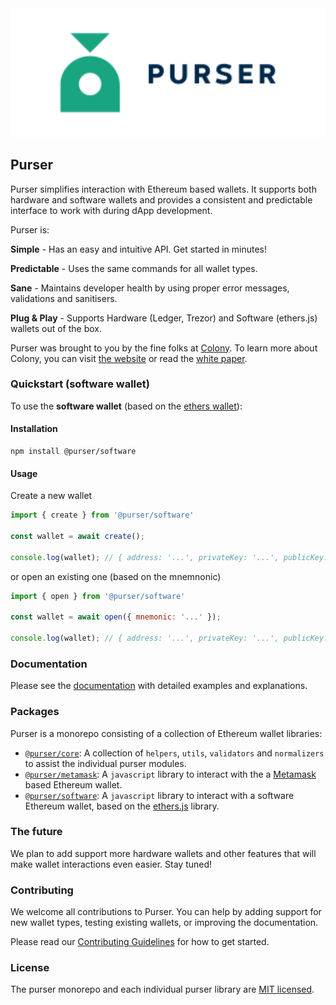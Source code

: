 <div align="center">
  <img src="media/purser_color.svg" width="600" />
</div>

## Purser

Purser simplifies interaction with Ethereum based wallets. It supports both hardware and software wallets and provides a consistent and predictable interface to work with during dApp development.

Purser is:

**Simple** - Has an easy and intuitive API. Get started in minutes!

**Predictable** - Uses the same commands for all wallet types.

**Sane** - Maintains developer health by using proper error messages, validations and sanitisers.

**Plug & Play** - Supports Hardware (Ledger, Trezor) and Software (ethers.js) wallets out of the box.

Purser was brought to you by the fine folks at [Colony](https://github.com/JoinColony). To learn more about Colony, you can visit [the website](https://colony.io/) or read the [white paper](https://colony.io/whitepaper.pdf).

### Quickstart (software wallet)

To use the **software wallet** (based on the [ethers wallet](https://github.com/ethers-io/ethers.js/)):

#### Installation

```
npm install @purser/software
```

#### Usage

Create a new wallet

```js
import { create } from '@purser/software'

const wallet = await create();

console.log(wallet); // { address: '...', privateKey: '...', publicKey: '...' }
```

or open an existing one (based on the mnemnonic)

```js
import { open } from '@purser/software'

const wallet = await open({ mnemonic: '...' });

console.log(wallet); // { address: '...', privateKey: '...', publicKey: '...' }
```

### Documentation

Please see the [documentation](https://joincolony.github.io/purser/) with detailed examples and explanations.

### Packages

Purser is a monorepo consisting of a collection of Ethereum wallet libraries:
- [`@purser/core`](https://github.com/JoinColony/purser/blob/master/packages/@purser/core): A collection of `helpers`, `utils`, `validators` and `normalizers` to assist the individual purser modules.
- [`@purser/metamask`](https://github.com/JoinColony/purser/blob/master/packages/@purser/metamask): A `javascript` library to interact with the a [Metamask](https://metamask.io/) based Ethereum wallet.
- [`@purser/software`](https://github.com/JoinColony/purser/blob/master/packages/@purser/software): A `javascript` library to interact with a software Ethereum wallet, based on the [ethers.js](https://github.com/ethers-io/ethers.js/) library.

### The future

We plan to add support more hardware wallets and other features that will make wallet interactions even easier. Stay tuned!

### Contributing

We welcome all contributions to Purser. You can help by adding support for new wallet types, testing existing wallets, or improving the documentation.

Please read our [Contributing Guidelines](https://github.com/JoinColony/purser/blob/master/.github/CONTRIBUTING.md) for how to get started.

### License

The purser monorepo and each individual purser library are [MIT licensed](LICENSE).
